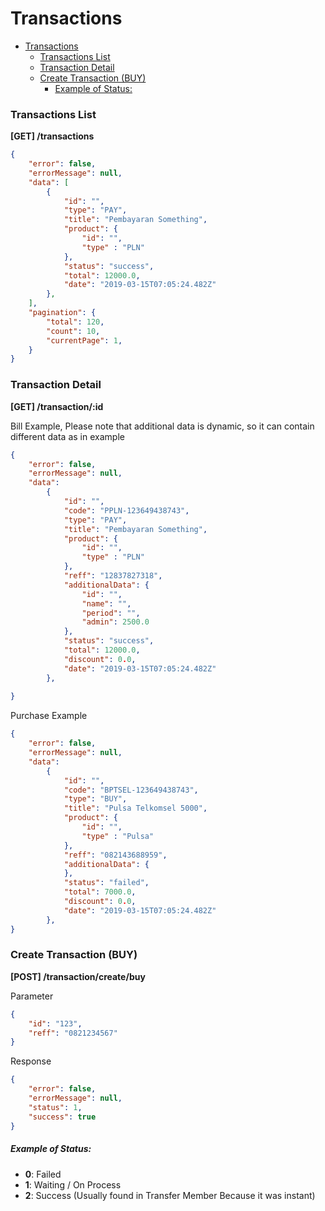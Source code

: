 # Transactions

- [Transactions](#transactions)
    - [Transactions List](#transactions-list)
    - [Transaction Detail](#transaction-detail)
    - [Create Transaction (BUY)](#create-transaction-buy)
        - [Example of Status:](#example-of-status)

### Transactions List
**[GET] /transactions**

```json
{
    "error": false,
    "errorMessage": null,
    "data": [
        {
            "id": "",
            "type": "PAY",
            "title": "Pembayaran Something",
            "product": {
                "id": "",
                "type" : "PLN"
            },
            "status": "success",
            "total": 12000.0,
            "date": "2019-03-15T07:05:24.482Z"
        },
    ],
    "pagination": {
        "total": 120,
        "count": 10,
        "currentPage": 1,
    }
}
```

### Transaction Detail
**[GET] /transaction/:id**

Bill Example, Please note that additional data is dynamic, so it can contain different data as in example

```json
{
    "error": false,
    "errorMessage": null,
    "data": 
        {
            "id": "",
            "code": "PPLN-123649438743",
            "type": "PAY",
            "title": "Pembayaran Something",
            "product": {
                "id": "",
                "type" : "PLN"
            },
            "reff": "12837827318",
            "additionalData": {
                "id": "",
                "name": "",
                "period": "",
                "admin": 2500.0
            },
            "status": "success",
            "total": 12000.0,
            "discount": 0.0,
            "date": "2019-03-15T07:05:24.482Z"
        },
        
}
```

Purchase Example

```json
{
    "error": false,
    "errorMessage": null,
    "data": 
        {
            "id": "",
            "code": "BPTSEL-123649438743",
            "type": "BUY",
            "title": "Pulsa Telkomsel 5000",
            "product": {
                "id": "",
                "type" : "Pulsa"
            },
            "reff": "082143688959",
            "additionalData": {
            },
            "status": "failed",
            "total": 7000.0,
            "discount": 0.0,
            "date": "2019-03-15T07:05:24.482Z"
        },
}
```

### Create Transaction (BUY)
**[POST] /transaction/create/buy**

Parameter
```json
{
    "id": "123",
    "reff": "0821234567"
}
```
Response
```json
{
    "error": false,
    "errorMessage": null,
    "status": 1,
    "success": true
}
```

##### Example of Status:
- **0**: Failed
- **1**: Waiting / On Process
- **2**: Success (Usually found in Transfer Member Because it was instant)